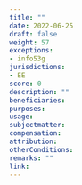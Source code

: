```yaml
---
title: ""
date: 2022-06-25
draft: false
weight: 57
exceptions:
- info53g
jurisdictions:
- EE
score: 0
description: "" 
beneficiaries:
purposes: 
usage:
subjectmatter:
compensation:
attribution: 
otherConditions: 
remarks: ""
link: 
---
```

